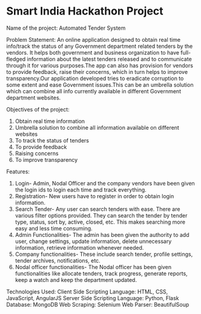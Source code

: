 # Smart India Hackathon Project

Name of the project: Automated Tender System

Problem Statement: 
An online application designed to obtain real time info/track the status of any Government department related tenders by the vendors. It helps both government and business organization to have full-fledged information about the latest tenders released and to communicate through it for various purposes.The app can also has provision for vendors to provide feedback, raise their concerns, which in turn helps to improve transparency.Our application developed tries to eradicate corruption to some extent and ease Government issues.This can be an umbrella solution which can combine all info currently available in different Government department websites.

 Objectives of the project:
1. Obtain real time information 
2. Umbrella solution to combine all information available on different websites
3. To track the status of tenders 
4. To provide feedback
5. Raising concerns
6. To improve transparency

Features:
1. Login-
   Admin, Nodal Officer and the company vendors have been given the login ids to login each time and track everything.
2. Registration-
   New users have to register in order to obtain login information.
3. Search Tender-
   Any user can search tenders with ease. There are various filter options provided. They can search the tender by tender type, status, sort by, active, closed, etc. This makes searching more easy and less time consuming.
4. Admin Functionalities-
   The admin has been given the authority to add user, change settings, update information, delete unnecessary information, retrieve information whenever needed.
5. Company functionalities-
   These include search tender, profile settings, tender archives, notifications, etc.
6. Nodal officer functionalities-
   The Nodal officer has been given functionalities like allocate tenders, track progress, generate reports, keep a watch and keep the department updated.
   
Technologies Used:
Client Side Scripting Language:	HTML, CSS, JavaScript, AngularJS
Server Side Scripting Language:	Python, Flask
Database: MongoDB
Web Scraping: Selenium 
Web Parser: BeautifulSoup
